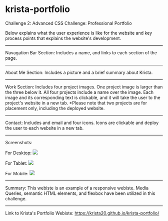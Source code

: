 # krista-portfolio
Challenge 2: Advanced CSS Challenge: Professional Portfolio

Below explains what the user experience is like for the website and key process points that explains the website's development.

___________
Navagation Bar Section:
Includes a name, and links to each section of the page.

___________
About Me Section:
Includes a picture and a brief summary about Krista.

___________
Work Section:
Includes four project images. One project image is larger than the three below it. All four projects include a name over the image. Each image and its corresponding text is clickable, and it will take the user to the project's website in a new tab. 
*Please note that two projects are for placement only, including the deployed website.

___________
Contact:
Includes and email and four icons. Icons are clickable and deploy the user to each website in a new tab.

___________
Screenshots:

For Desktop:
![](/assets/readme_imgs/krista-portfolio-desktop.png)

For Tablet:
![](/assets/readme_imgs/krista-portfolio-tablet.png)

For Mobile:
![](/assets/readme_imgs/krista-portfolio-mobile.png)

___________
Summary:
This webiste is an example of a responsive webiste. Media Queries, semantic HTML elements, and flexbox have been utilized in this challenge.
___________
Link to Krista's Portfolio Webiste:
https://krista20.github.io/krista-portfolio/